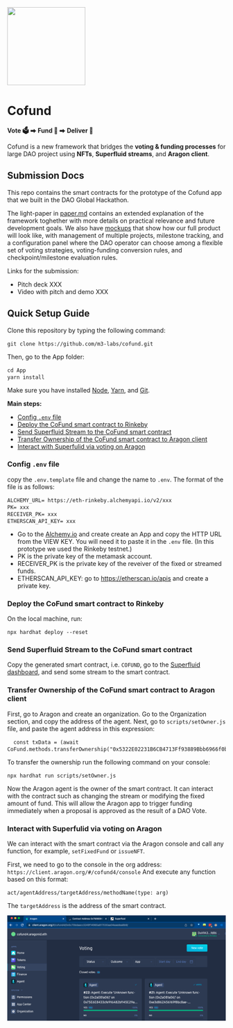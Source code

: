 <img src="https://user-images.githubusercontent.com/7682268/144949810-313d0ccf-6355-4a8c-9590-05c4e6deb35c.png" width="180" height="180">

# Cofund

**Vote 🗳️  ⮕ Fund 💸  ⮕ Deliver 🚀**

Cofund is a new framework that bridges the **voting & funding processes** for large DAO project using **NFTs**, **Superfluid streams**, and **Aragon client**.

## Submission Docs

This repo contains the smart contracts for the prototype of the Cofund app that we built in the DAO Global Hackathon.

The light-paper in [paper.md](https://github.com/m3-labs/cofund/blob/main/paper.md) contains an extended explanation of the framework toghether with more details on practical relevance and future development goals. We also have [mockups](https://github.com/m3-labs/cofund/files/7688826/Cofund.Product.pdf)
 that show how our full product will look like, with management of multiple projects, milestone tracking, and a configuration panel where the DAO operator can choose among a flexible set of voting strategies, voting-funding conversion rules, and checkpoint/milestone evaluation rules.

Links for the submission:
- Pitch deck XXX
- Video with pitch and demo XXX

## Quick Setup Guide

Clone this repository by typing the following command:
```
git clone https://github.com/m3-labs/cofund.git
```

Then, go to the App folder:
```
cd App
yarn install
```

Make sure you have installed [Node](https://nodejs.org/en/download/), [Yarn](https://classic.yarnpkg.com/en/docs/install), and [Git](https://git-scm.com/book/en/v2/Getting-Started-Installing-Git).

**Main steps:**
- [Config `.env` file](#config-env-file)
- [Deploy the CoFund smart contract to Rinkeby](#deploy-the-cofund-smart-contract-to-rinkeby)
- [Send Superfluid Stream to the CoFund smart contract](#send-superfluid-stream-to-the-smart-contract)
- [Transfer Ownership of the CoFund smart contract to Aragon client](#transfer-ownership-of-the-cofund-to-aragon-client)
- [Interact with Superfulid via voting on Aragon](#interact-with-superfulid-via-voting-on-aragon)

### Config `.env` file
copy the `.env.template` file and change the name to `.env`. The format of the file is as follows:

```
ALCHEMY_URL= https://eth-rinkeby.alchemyapi.io/v2/xxx
PK= xxx
RECEIVER_PK= xxx
ETHERSCAN_API_KEY= xxx
```

- Go to the [Alchemy.io](https://dashboard.alchemyapi.io/) and create create an App and copy the HTTP URL from the VIEW KEY. You will need it to paste it in the `.env` file. (In this prototype we used the Rinkeby testnet.)
- PK is the private key of the metamask account.
- RECEIVER_PK is the private key of the reveiver of the fixed or streamed funds.
- ETHERSCAN_API_KEY: go to https://etherscan.io/apis and create a private key.


### Deploy the CoFund smart contract to Rinkeby
On the local machine, run:

```
npx hardhat deploy --reset
```

### Send Superfluid Stream to the CoFund smart contract
Copy the generated smart contract, i.e. `COFUND`, go to the [Superfluid dashboard](https://app.superfluid.finance/dashboard),
and send some stream to the smart contract. 

### Transfer Ownership of the CoFund smart contract to Aragon client
First, go to Aragon and create an organization. Go to the Organization section, and copy the address of the agent.
Next, go to `scripts/setOwner.js` file, and paste the agent address in this expression:

```
  const txData = (await CoFund.methods.transferOwnership("0x5322E02231B6CB4713Ff93889Bbb6966f0b07863")).encodeABI() 
```

To transfer the ownership run the following command on your console:

```
npx hardhat run scripts/setOwner.js
```

Now the Aragon agent is the owner of the smart contract. It can interact with the contract such as changing the stream or modifying the fixed amount of fund. This will allow the Aragon app to trigger funding immediately when a proposal is approved as the result of a DAO Vote.

### Interact with Superfulid via voting on Aragon
We can interact with the smart contract via the Aragon console and call any function, for example, `setFixedFund` or `issueNFT`.

First, we need to  go to the console in the org address: `https://client.aragon.org/#/cofund4/console`
And execute any function based on this format:

```
act/agentAddress/targetAddress/methodName(type: arg)
```

The `targetAddress` is the address of the smart contract. 


![Argon Voting section](images/aragon_voting.png)
